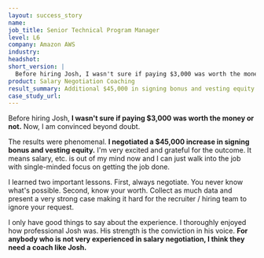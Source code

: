 ```yaml
---
layout: success_story
name: 
job_title: Senior Technical Program Manager
level: L6
company: Amazon AWS
industry:
headshot:
short_version: |
  Before hiring Josh, I wasn't sure if paying $3,000 was worth the money or not. Now, I am convinced beyond doubt. **I negotiated a $45,000 increase in signing bonus and vesting equity.** I'm very excited and grateful for the outcome. It means salary, etc. is out of my mind now and I can just walk into the job with single-minded focus on getting the job done.
product: Salary Negotiation Coaching
result_summary: Additional $45,000 in signing bonus and vesting equity 
case_study_url:
---
```

Before hiring Josh, **I wasn't sure if paying $3,000 was worth the money or not.** Now, I am convinced beyond doubt. 

The results were phenomenal. **I negotiated a $45,000 increase in signing bonus and vesting equity.** I'm very excited and grateful for the outcome. It means salary, etc. is out of my mind now and I can just walk into the job with single-minded focus on getting the job done.

I learned two important lessons. First, always negotiate. You never know what's possible. Second, know your worth. Collect as much data and present a very strong case making it hard for the recruiter / hiring team to ignore your request.

I only have good things to say about the experience. I thoroughly enjoyed how professional Josh was. His strength is the conviction in his voice. **For anybody who is not very experienced in salary negotiation, I think they need a coach like Josh.**